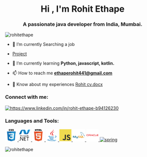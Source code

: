 <h1 align="center">Hi , I'm Rohit Ethape</h1>
<h3 align="center">A passionate java developer from India, Mumbai.</h3>

<p align="left"> <img src="https://komarev.com/ghpvc/?username=rohitethape&label=Profile%20views&color=0e75b6&style=flat" alt="rohitethape" /> </p>

- 🔭 I’m currently Searching a job
- [Project](https://github.com/RohitEthape/HotelBooking.git)

- 🌱 I’m currently learning **Python, javascript, kotlin.**

- 📫 How to reach me **ethaperohit441@gmail.com**

- 📄 Know about my experiences [Rohit cv.docx](https://docs.google.com/document/d/1B3ImrnPUKATZV_Y53mynZ_kjGMAyKBIA/edit?usp=drivesdk&ouid=112389790461855432237&rtpof=true&sd=true)

<h3 align="left">Connect with me:</h3>
<p align="left">
<a href="https://linkedin.com/in/https://www.linkedin.com/in/rohit-ethape-b94126230" target="blank"><img align="center" src="https://raw.githubusercontent.com/rahuldkjain/github-profile-readme-generator/master/src/images/icons/Social/linked-in-alt.svg" alt="https://www.linkedin.com/in/rohit-ethape-b94126230" height="30" width="40" /></a>
</p>

<h3 align="left">Languages and Tools:</h3>
<p align="left"> <a href="https://www.w3schools.com/css/" target="_blank" rel="noreferrer"> <img src="https://raw.githubusercontent.com/devicons/devicon/master/icons/css3/css3-original-wordmark.svg" alt="css3" width="40" height="40"/> </a> <a href="https://dotnet.microsoft.com/" target="_blank" rel="noreferrer"> <img src="https://raw.githubusercontent.com/devicons/devicon/master/icons/dot-net/dot-net-original-wordmark.svg" alt="dotnet" width="40" height="40"/> </a> <a href="https://www.w3.org/html/" target="_blank" rel="noreferrer"> <img src="https://raw.githubusercontent.com/devicons/devicon/master/icons/html5/html5-original-wordmark.svg" alt="html5" width="40" height="40"/> </a> <a href="https://www.java.com" target="_blank" rel="noreferrer"> <img src="https://raw.githubusercontent.com/devicons/devicon/master/icons/java/java-original.svg" alt="java" width="40" height="40"/> </a> <a href="https://developer.mozilla.org/en-US/docs/Web/JavaScript" target="_blank" rel="noreferrer"> <img src="https://raw.githubusercontent.com/devicons/devicon/master/icons/javascript/javascript-original.svg" alt="javascript" width="40" height="40"/> </a> <a href="https://www.mysql.com/" target="_blank" rel="noreferrer"> <img src="https://raw.githubusercontent.com/devicons/devicon/master/icons/mysql/mysql-original-wordmark.svg" alt="mysql" width="40" height="40"/> </a> <a href="https://www.oracle.com/" target="_blank" rel="noreferrer"> <img src="https://raw.githubusercontent.com/devicons/devicon/master/icons/oracle/oracle-original.svg" alt="oracle" width="40" height="40"/> </a> <a href="https://spring.io/" target="_blank" rel="noreferrer"> <img src="https://www.vectorlogo.zone/logos/springio/springio-icon.svg" alt="spring" width="40" height="40"/> </a> </p>

<p><img align="center" src="https://github-readme-stats.vercel.app/api/top-langs?username=rohitethape&show_icons=true&locale=en&layout=compact" alt="rohitethape" /></p>




<!---
RohitEthape/RohitEthape is a ✨ special ✨ repository because its `README.md` (this file) appears on your GitHub profile.
You can click the Preview link to take a look at your changes.
--->
